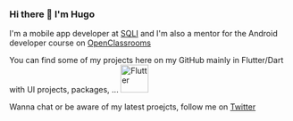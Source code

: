 ### Hi there 👋  I'm Hugo

I'm a mobile app developer at [SQLI](https://sqli.com/) and I'm also a mentor for the Android developer course on [OpenClassrooms](https://openclassrooms.com/)

You can find some of my projects here on my GitHub mainly in Flutter/Dart with UI projects, packages, ... <img src="https://cdn.worldvectorlogo.com/logos/flutter-logo.svg" alt="Flutter" width="50" height="50">

Wanna chat or be aware of my latest proejcts, follow me on [Twitter](https://twitter.com/huextrat)
